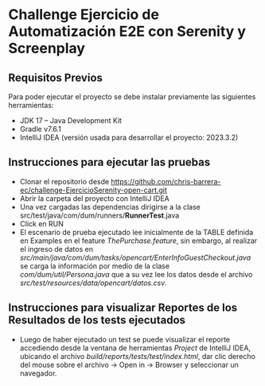 # Challenge Ejercicio de Automatización E2E con Serenity y Screenplay

## Requisitos Previos

Para poder ejecutar el proyecto se debe instalar previamente las siguientes herramientas:
- JDK 17 – Java Development Kit
- Gradle v7.6.1
- IntelliJ IDEA (versión usada para desarrollar el proyecto: 2023.3.2)

## Instrucciones para ejecutar las pruebas
- Clonar el repositorio desde https://github.com/chris-barrera-ec/challenge-EjercicioSerenity-open-cart.git
- Abrir la carpeta del proyecto con IntelliJ IDEA
- Una vez cargadas las dependencias dirigirse a la clase src/test/java/com/dum/runners/**RunnerTest**.java
- Click en RUN
- El escenario de prueba ejecutado lee inicialmente de la TABLE definida en Examples en el feature _ThePurchase.feature_, sin embargo, al realizar el ingreso de datos en _src/main/java/com/dum/tasks/opencart/EnterInfoGuestCheckout.java_ se carga la información por medio de la clase _com/dum/util/Persona.java_ que a su vez lee los datos desde el archivo _src/test/resources/data/opencart/datos.csv_.

## Instrucciones para visualizar Reportes de los Resultados de los tests ejecutados
- Luego de haber ejecutado un test se puede visualizar el reporte accediendo desde la ventana de herramientas _Project_ de IntelliJ IDEA, ubicando el archivo _build/reports/tests/test/index.html_, dar clic derecho del mouse sobre el archivo -> Open in -> Browser y seleccionar un navegador.

